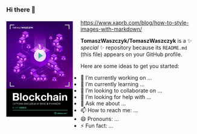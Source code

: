 ### Hi there 👋

<img align="left" width="400" style="float: left; height: 35%; width: 35%; padding: 5px 20px 20px 0px" src="okladka.png">

https://www.xaprb.com/blog/how-to-style-images-with-markdown/

**TomaszWaszczyk/TomaszWaszczyk** is a ✨ _special_ ✨ repository because its `README.md` (this file) appears on your GitHub profile.

Here are some ideas to get you started:

- 🔭 I’m currently working on ...
- 🌱 I’m currently learning ...
- 👯 I’m looking to collaborate on ...
- 🤔 I’m looking for help with ...
- 💬 Ask me about ...
- 📫 How to reach me: ...
- 😄 Pronouns: ...
- ⚡ Fun fact: ...

